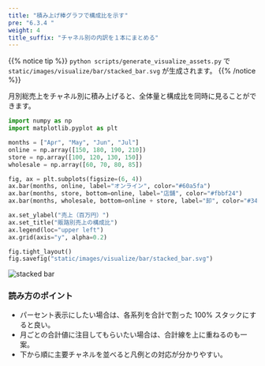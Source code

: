 ```yaml
---
title: "積み上げ棒グラフで構成比を示す"
pre: "6.3.4 "
weight: 4
title_suffix: "チャネル別の内訳を１本にまとめる"
---
```


{{% notice tip %}}
`python scripts/generate_visualize_assets.py` で
`static/images/visualize/bar/stacked_bar.svg` が生成されます。
{{% /notice %}}

月別総売上をチャネル別に積み上げると、全体量と構成比を同時に見ることができます。

```python
import numpy as np
import matplotlib.pyplot as plt

months = ["Apr", "May", "Jun", "Jul"]
online = np.array([150, 180, 190, 210])
store = np.array([100, 120, 130, 150])
wholesale = np.array([60, 70, 80, 85])

fig, ax = plt.subplots(figsize=(6, 4))
ax.bar(months, online, label="オンライン", color="#60a5fa")
ax.bar(months, store, bottom=online, label="店舗", color="#fbbf24")
ax.bar(months, wholesale, bottom=online + store, label="卸", color="#34d399")

ax.set_ylabel("売上（百万円）")
ax.set_title("販路別売上の構成比")
ax.legend(loc="upper left")
ax.grid(axis="y", alpha=0.2)

fig.tight_layout()
fig.savefig("static/images/visualize/bar/stacked_bar.svg")
```

![stacked bar](/images/visualize/bar/stacked_bar.svg)

### 読み方のポイント

- パーセント表示にしたい場合は、各系列を合計で割った 100% スタックにすると良い。
- 月ごとの合計値に注目してもらいたい場合は、合計線を上に重ねるのも一案。
- 下から順に主要チャネルを並べると凡例との対応が分かりやすい。
